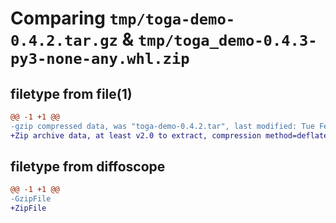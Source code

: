 # Comparing `tmp/toga-demo-0.4.2.tar.gz` & `tmp/toga_demo-0.4.3-py3-none-any.whl.zip`

## filetype from file(1)

```diff
@@ -1 +1 @@
-gzip compressed data, was "toga-demo-0.4.2.tar", last modified: Tue Feb  6 05:53:57 2024, max compression
+Zip archive data, at least v2.0 to extract, compression method=deflate
```

## filetype from diffoscope

```diff
@@ -1 +1 @@
-GzipFile
+ZipFile
```

